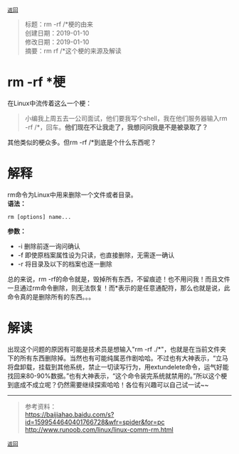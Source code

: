 [`返回`](README.md)

> 标题：rm -rf /*梗的由来  
> 创建日期：2019-01-10   
> 修改日期：2019-01-10  
> 摘要：rm rf /*这个梗的来源及解读

# rm -rf *梗
在Linux中流传着这么一个梗：  
> 小编我上周五去一公司面试，他们要我写个shell，我在他们服务器输入rm -rf /*，回车。**他们现在不让我走了，我想问问我是不是被录取了？**

其他类似的梗众多。但rm -rf /*到底是个什么东西呢？

# 解释
rm命令为Linux中用来删除一个文件或者目录。  
**语法：**

    rm [options] name...
**参数：**  
- -i 删除前逐一询问确认  
- -f 即使原档案属性设为只读，也直接删除，无需逐一确认  
- -r 将目录及以下的档案也逐一删除  

总的来说，rm -rf的命令就是，毁掉所有东西，不留痕迹！也不用问我！而且文件一旦通过rm命令删除，则无法恢复！而*表示的是任意通配符，那么也就是说，此命令真的是删除所有的东西。。。

# 解读
出现这个问题的原因有可能是技术员是想输入"rm -rf ./*"，也就是在当前文件夹下的所有东西删除掉。当然也有可能纯属恶作剧哈哈。不过也有大神表示，“立马将盘卸载，挂载到其他系统，禁止一切读写行为，用extundelete命令，运气好能找回来80-90%数据。”也有大神表示，“这个命令装完系统就禁用的。”所以这个梗到底成不成立呢？仍然需要继续探索哈哈！各位有兴趣可以自己试一试~~

----------
> 参考资料：  
> https://baijiahao.baidu.com/s?id=1599544640401766728&wfr=spider&for=pc  
> http://www.runoob.com/linux/linux-comm-rm.html

[`返回`](README.md)  